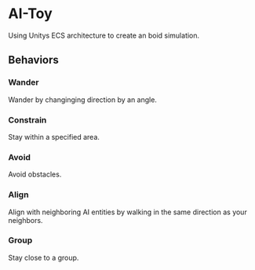 # AI-Toy
Using Unitys ECS architecture to create an boid simulation.

## Behaviors
### Wander
Wander by changinging direction by an angle.

### Constrain
Stay within a specified area.

### Avoid
Avoid obstacles.

### Align
Align with neighboring AI entities by walking in the same direction as your neighbors.

### Group
Stay close to a group.
